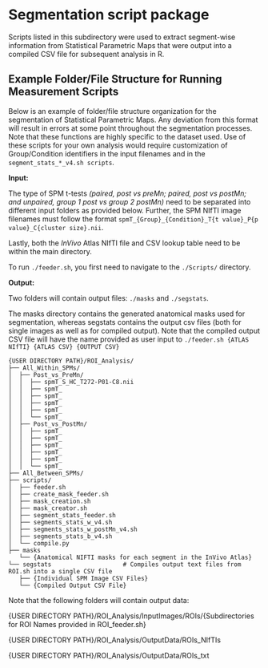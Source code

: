 # Segmentation script package

Scripts listed in this subdirectory were used to extract segment-wise information from Statistical Parametric Maps that were output into a compiled CSV file for subsequent analysis in R.


## Example Folder/File Structure for Running  Measurement Scripts

Below is an example of folder/file structure organization for the segmentation of Statistical Parametric Maps. Any deviation from this format will result in errors at some point throughout the segmentation processes. Note that these functions are highly specific to the dataset used. Use of these scripts for your own analysis would require customization of Group/Condition identifiers in the input filenames and in the `segment_stats_*_v4.sh scripts`.  

**Input:**

The type of SPM t-tests _(paired, post vs preMn; paired, post vs postMn; and unpaired, group 1 post vs group 2 postMn)_ need to be separated into different input folders as provided below. Further, the SPM NIfTI image filenames must follow the format `spmT_{Group}_{Condition}_T{t value}_P{p value}_C{cluster size}.nii`. 

Lastly, both the _InVivo_ Atlas NIfTI file and CSV lookup table need to be within the main directory. 

To run `./feeder.sh`, you first need to navigate to the `./Scripts/` directory.

**Output:**

Two folders will contain output files: `./masks` and `./segstats`.

The masks directory contains the generated anatomical masks used for segmentation, whereas segstats contains the output csv files (both for single images as well as for compiled output). Note that the compiled output CSV file will have the name provided as user input to `./feeder.sh {ATLAS NIfTI} {ATLAS CSV} {OUTPUT CSV}` 

```
{USER DIRECTORY PATH}/ROI_Analysis/
├── All_Within_SPMs/
│  ├── Post_vs_PreMn/
│  │  ├── spmT_S_HC_T272-P01-C8.nii
│  │  ├── spmT_
│  │  ├── spmT_
│  │  ├── spmT_
│  │  ├── spmT_
│  │  └── spmT_
│  ├── Post_vs_PostMn/
│  │  ├── spmT_
│  │  ├── spmT_
│  │  ├── spmT_
│  │  ├── spmT_
│  │  ├── spmT_
│  │  └── spmT_
├── All_Between_SPMs/   
├── scripts/
│  ├── feeder.sh
│  ├── create_mask_feeder.sh
│  ├── mask_creation.sh
│  ├── mask_creator.sh
│  ├── segment_stats_feeder.sh
│  ├── segments_stats_w_v4.sh
│  ├── segments_stats_w_postMn_v4.sh
│  ├── segments_stats_b_v4.sh
│  └── compile.py  
├── masks                             
   └── {Anatomical NIFTI masks for each segment in the InVivo Atlas}
└── segstats                    # Compiles output text files from ROI.sh into a single CSV file
   ├── {Individual SPM Image CSV Files}
   └── {Compiled Output CSV File}
```

Note that the following folders will contain output data:
  
  {USER DIRECTORY PATH}/ROI_Analysis/InputImages/ROIs/{Subdirectories for ROI Names provided in ROI_feeder.sh} 
  
  {USER DIRECTORY PATH}/ROI_Analysis/OutputData/ROIs_NIfTIs
  
  {USER DIRECTORY PATH}/ROI_Analysis/OutputData/ROIs_txt
